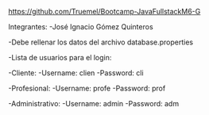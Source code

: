 https://github.com/Truemel/Bootcamp-JavaFullstackM6-G

Integrantes:
-José Ignacio Gómez Quinteros

-Debe rellenar los datos del archivo database.properties

-Lista de usuarios para el login:

-Cliente:
    -Username: clien
    -Password: cli

-Profesional:
    -Username: profe
    -Password: prof

-Administrativo:
    -Username: admin
    -Password: adm